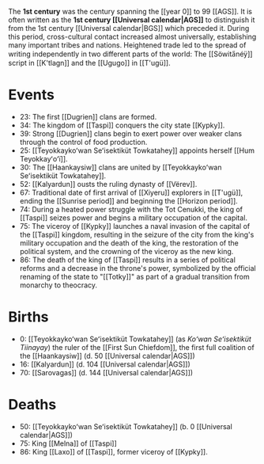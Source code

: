The **1st century** was the century spanning the [[year 0]] to 99 [[AGS]]. It is often written as the **1st century [[Universal calendar|AGS]]** to distinguish it from the 1st century [[Universal calendar|BGS]] which preceded it. During this period, cross-cultural contact increased almost universally, establishing many important tribes and nations. Heightened trade led to the spread of writing independently in two different parts of the world: The [[Söwita̋néÿ]] script in [[K'tlagn]] and the [[Ugugo]] in [[T'ugü]].
# Events
- 23: The first [[Dugrien]] clans are formed.
- 34: The kingdom of [[Taspi]] conquers the city state [[Kypky]].
- 39: Strong [[Dugrien]] clans begin to exert power over weaker clans through the control of food production.
- 25: [[Teyokkaykoʻwan Seʻisektiküt Towkatahey]] appoints herself [[Hum Teyokkayʻoʻï]].
- 30: The [[Haankaysiw]] clans are united by [[Teyokkaykoʻwan Seʻisektiküt Towkatahey]].
- 52: [[Kalyardun]] ousts the ruling dynasty of [[Vërev]].
- 67: Traditional date of first arrival of [[Xiyeru]] explorers in [[T'ugü]], ending the [[Sunrise period]] and beginning the [[Horizon period]].
- 74: During a heated power struggle with the Tot Cenukki, the king of [[Taspi]] seizes power and begins a military occupation of the capital.
- 75: The viceroy of [[Kypky]] launches a naval invasion of the capital of the [[Taspi]] kingdom, resulting in the seizure of the city from the king's military occupation and the death of the king, the restoration of the political system, and the crowning of the viceroy as the new king.
- 86: The death of the king of [[Taspi]] results in a series of political reforms and a decrease in the throne's power, symbolized by the official renaming of the state to "[[Totky]]" as part of a gradual transition from monarchy to theocracy.
# Births
- 0: [[Teyokkaykoʻwan Seʻisektiküt Towkatahey]] (as *Koʻwan Seʻisektiküt Tiinayay*) the ruler of the [[First Sun Chiefdom]], the first full coalition of the [[Haankaysiw]] (d. 50 [[Universal calendar|AGS]])
- 16: [[Kalyardun]] (d. 104 [[Universal calendar|AGS]])
- 70: [[Sarovagas]] (d. 144 [[Universal calendar|AGS]])
# Deaths
- 50: [[Teyokkaykoʻwan Seʻisektiküt Towkatahey]] (b. 0 [[Universal calendar|AGS]])
- 75: King [[Melna]] of [[Taspi]]
- 86: King [[Laxo]] of [[Taspi]], former viceroy of [[Kypky]].